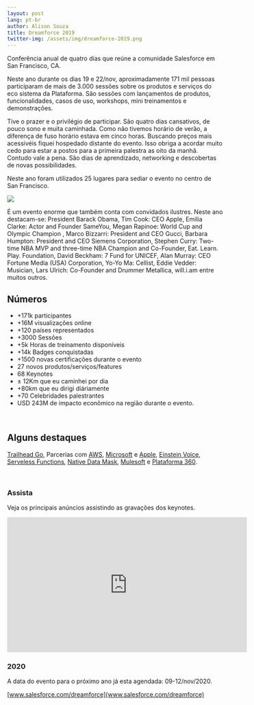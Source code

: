 ```yaml
---
layout: post
lang: pt-br
author: Alison Souza
title: Dreamforce 2019
twitter-img: /assets/img/dreamforce-2019.png
---
```


Conferência anual de quatro dias que reúne a comunidade Salesforce em San Francisco, CA.

Neste ano durante os dias 19 e 22/nov, aproximadamente 171 mil pessoas participaram de mais de 3.000 sessões sobre os produtos e serviços do eco sistema da Plataforma. São sessões com lançamentos de produtos, funcionalidades, casos de uso, workshops, mini treinamentos e demonstrações.

Tive o prazer e o privilégio de participar. São quatro dias cansativos, de pouco sono e muita caminhada. Como não tivemos horário de verão, a diferença de fuso horário estava em cinco horas. Buscando preços mais acessivéis fiquei hospedado distante do evento. Isso obriga a acordar muito cedo para estar a postos para a primeira palestra as oito da manhã. Contudo vale a pena. São dias de aprendizado, networking e descobertas de novas possibilidades. 

Neste ano foram utilizados 25 lugares para sediar o evento no centro de San Francisco.

[<img src="http://images.weserv.nl/?url={{site.url}}/blog/assets/img/df19-campus-map.jpeg&w=360&h=240&output=jpg&q=65" />](/assets/img/df19-campus-map.jpeg)

É um evento enorme que também conta com convidados ilustres. Neste ano destacam-se: President Barack Obama, Tim Cook: CEO Apple, Emilia Clarke: Actor and Founder SameYou, Megan Rapinoe: World Cup and Olympic Champion , Marco Bizzarri: President and CEO Gucci, Barbara Humpton: President and CEO Siemens Corporation, Stephen Curry: Two-time NBA MVP and three-time NBA Champion and Co-Founder, Eat. Learn. Play. Foundation, David Beckham: 7 Fund for UNICEF, Alan Murray: CEO Fortune Media (USA) Corporation, Yo-Yo Ma: Cellist, Eddie Vedder: Musician, Lars Ulrich: Co-Founder and Drummer Metallica, will.i.am entre muitos outros.

## Números

- +171k participantes
- +16M visualizações online
- +120 países representados
- +3000 Sessões
- +5k Horas de treinamento disponíveis
- +14k Badges conquistadas
- +1500 novas certificações durante o evento
- 27 novos produtos/serviços/features
- 68 Keynotes
- ± 12Km que eu caminhei por dia
- +80km que eu dirigi diáriamente
- +70 Celebridades palestrantes
- USD 243M de impacto econômico na região durante o evento.
 
<br />

## Alguns destaques
[Trailhead Go](https://apps.apple.com/br/app/trailhead-go/id1478801670), Parcerias com [AWS](https://www.salesforce.com/company/news-press/press-releases/2019/11/191911-Salesforce-AWS/?d=7010M000002E4NDQA0), [Microsoft](https://www.salesforce.com/company/news-press/press-releases/2019/11/Salesforce-and-Microsoft/?d=7010M000002E4NDQA0) e [Apple](https://www.salesforce.com/company/news-press/press-releases/2019/11/191811-Salesforce-Apple/?d=7010M000002E4NDQA0), [Einstein Voice](https://www.salesforce.com/company/news-press/press-releases/2019/11/Salesforce-Einstein-Voice/?d=7010M000002E4NDQA0), [Serveless Functions](https://developer.salesforce.com/blogs/2019/11/introducing-salesforce-evergreen.html), [Native Data Mask](https://www.salesforce.com/blog/2019/11/data-mask-secure-sandbox.html?d=7010M000002E4NDQA0), [Mulesoft](https://www.salesforce.com/company/news-press/press-releases/2019/11/19-MuleSoft-Dreamforce/?d=7010M000002E4NDQA0) e [Plataforma 360](https://www.salesforce.com/company/news-press/press-releases/2019/11/191911-Salesforce-Customer360/?d=7010M000002E4NDQA0).

<br />

### Assista
Veja os principais anúncios assistindo as gravações dos keynotes.

<iframe width="560" height="315" src="https://www.youtube.com/embed/videoseries?list=PLnobS_RgN7JaELj6smoF4mxs0_HgG0b2o" frameborder="0" allow="accelerometer; autoplay; encrypted-media; gyroscope; picture-in-picture" allowfullscreen></iframe>

<br />

### 2020
A data do evento para o próximo ano já esta agendada: 09-12/nov/2020.

[www.salesforce.com/dreamforce](www.salesforce.com/dreamforce)
